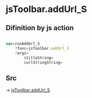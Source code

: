 # jsToolbar.addUrl_S

## Difinition by js action

```js.js

var=runAddUrl_S
	?func=jsToolbar.addUrl_S
	?args=
		&titleString=
		&urlStringString=
```

## Src

-> [jsToolbar.addUrl_S](https://github.com/puutaro/CommandClick/blob/master/app/src/main/java/com/puutaro/commandclick/fragment_lib/terminal_fragment/js_interface/toolbar/JsToolbar.kt#L123)


